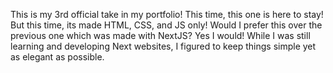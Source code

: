 This is my 3rd official take in my portfolio! This time, this one is here to stay!
But this time, its made HTML, CSS, and JS only! Would I prefer this over the previous one which was made with NextJS? Yes I would!
While I was still learning and developing Next websites, I figured to keep things simple yet as elegant as possible.
